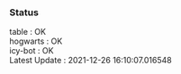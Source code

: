 ### Status


table : OK  
hogwarts : OK  
icy-bot : OK  
Latest Update : 2021-12-26 16:10:07.016548
